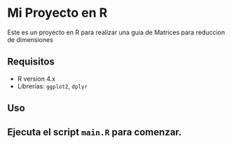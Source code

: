 # Mi Proyecto en R

Este es un proyecto en R para realizar una guia de Matrices para reduccion de dimensiones

## Requisitos

-   R version 4.x
-   Librerías: `ggplot2`, `dplyr`

## Uso

## Ejecuta el script `main.R` para comenzar.

``` r
```
